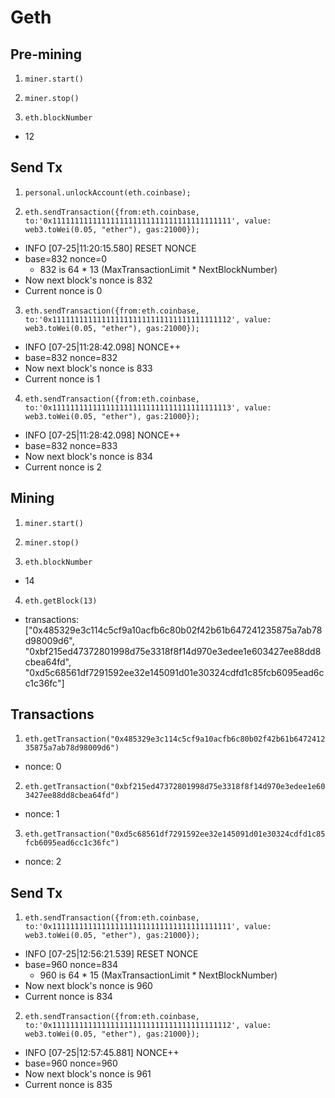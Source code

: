 # Geth

## Pre-mining

1. `miner.start()`

2. `miner.stop()`

3. `eth.blockNumber`

  * 12
  
## Send Tx

1. `personal.unlockAccount(eth.coinbase);`

2. `eth.sendTransaction({from:eth.coinbase, to:'0x1111111111111111111111111111111111111111', value: web3.toWei(0.05, "ether"), gas:21000});`

  * INFO [07-25|11:20:15.580] RESET NONCE
  * base=832 nonce=0
    * 832 is 64 * 13 (MaxTransactionLimit * NextBlockNumber)
  * Now next block's nonce is 832
  * Current nonce is 0
    
3. `eth.sendTransaction({from:eth.coinbase, to:'0x1111111111111111111111111111111111111112', value: web3.toWei(0.05, "ether"), gas:21000});`

  * INFO [07-25|11:28:42.098] NONCE++
  * base=832 nonce=832
  * Now next block's nonce is 833
  * Current nonce is 1
  
4. `eth.sendTransaction({from:eth.coinbase, to:'0x1111111111111111111111111111111111111113', value: web3.toWei(0.05, "ether"), gas:21000});`

  * INFO [07-25|11:28:42.098] NONCE++
  * base=832 nonce=833
  * Now next block's nonce is 834
  * Current nonce is 2
  
## Mining

1. `miner.start()`

2. `miner.stop()`

3. `eth.blockNumber`

  * 14
  
4. `eth.getBlock(13)`

  * transactions: ["0x485329e3c114c5cf9a10acfb6c80b02f42b61b647241235875a7ab78d98009d6", "0xbf215ed47372801998d75e3318f8f14d970e3edee1e603427ee88dd8cbea64fd", "0xd5c68561df7291592ee32e145091d01e30324cdfd1c85fcb6095ead6cc1c36fc"]
  
## Transactions

1. `eth.getTransaction("0x485329e3c114c5cf9a10acfb6c80b02f42b61b647241235875a7ab78d98009d6")`

  * nonce: 0
 
2. `eth.getTransaction("0xbf215ed47372801998d75e3318f8f14d970e3edee1e603427ee88dd8cbea64fd")`

  * nonce: 1
  
3. `eth.getTransaction("0xd5c68561df7291592ee32e145091d01e30324cdfd1c85fcb6095ead6cc1c36fc")`

  * nonce: 2
  
## Send Tx

1. `eth.sendTransaction({from:eth.coinbase, to:'0x1111111111111111111111111111111111111111', value: web3.toWei(0.05, "ether"), gas:21000});`

  * INFO [07-25|12:56:21.539] RESET NONCE
  * base=960 nonce=834
    * 960 is 64 * 15 (MaxTransactionLimit * NextBlockNumber)
  * Now next block's nonce is 960
  * Current nonce is 834
    
2. `eth.sendTransaction({from:eth.coinbase, to:'0x1111111111111111111111111111111111111112', value: web3.toWei(0.05, "ether"), gas:21000});`

  * INFO [07-25|12:57:45.881] NONCE++
  * base=960 nonce=960
  * Now next block's nonce is 961
  * Current nonce is 835
  
